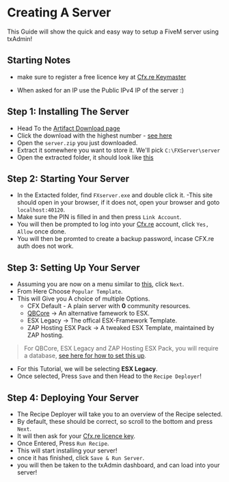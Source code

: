 # Creating A Server

This Guide will show the quick and easy way to setup a FiveM server using txAdmin!

## Starting Notes

- make sure to register a free licence key at [Cfx.re Keymaster](https://keymaster.fivem.net/)

- When asked for an IP use the Public IPv4 IP of the server :)

## Step 1: Installing The Server

- Head To the [Artifact Download page](https://runtime.fivem.net/artifacts/fivem/build_server_windows/master/)
- Click the download with the highest number - [see here](https://i.imgur.com/OMcCVIW.png)
- Open the `server.zip` you just downloaded.
- Extract it somewhere you want to store it. We'll pick `C:\FXServer\server`
- Open the extracted folder, it should look like [this](https://docs.fivem.net/server-setup/windows-step-5.png)

## Step 2: Starting Your Server

- In the Extacted folder, find `FXserver.exe` and double click it.
-This site should open in your browser, if it does not, open your browser and goto `localhost:40120`.
- Make sure the PIN is filled in and then press `Link Account`.
- You will then be prompted to log into your [Cfx.re](https://forum.cfx.re/) account, click `Yes, Allow` once done.
- You will then be promted to create a backup password, incase CFX.re auth does not work.

## Step 3: Setting Up Your Server

- Assuming you are now on a menu similar to [this](https://docs.fivem.net/server-setup/windows-step2-5.png), click `Next`.
- From Here Choose `Popular Template`.
- This will Give you A choice of multiple Options.
  - CFX Default - A plain server with **0** community resources.
  - [QBCore](https://github.com/qbcore-framework/qb-core) -> An alternative famework to ESX.
  - ESX Legacy -> The offical ESX-Framework Template.
  - ZAP Hosting ESX Pack -> A tweaked ESX Template, maintained by ZAP hosting.

> For QBCore, ESX Legacy and ZAP Hosting ESX Pack, you will require a database, [see here for how to set this up](./database.md).

- For this Tutorial, we will be selecting **ESX Legacy**.
- Once selected, Press `Save` and then Head to the `Recipe Deployer`!

## Step 4: Deploying Your Server

- The Recipe Deployer will take you to an overview of the Recipe selected.
- By default, these should be correct, so scroll to the bottom and press `Next`.
- It will then ask for your [Cfx.re licence key](https://keymaster.fivem.net/).
- Once Entered, Press `Run Recipe`.
- This will start installing your server!
- once it has finished, click `Save & Run Server`.
- you will then be taken to the txAdmin dashboard, and can load into your server!

